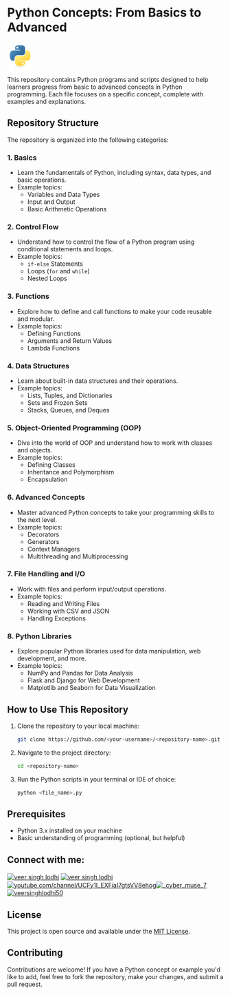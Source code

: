 # Python Concepts: From Basics to Advanced

<p><a href="https://www.python.org" target="_blank" rel="noreferrer"> <img src="https://raw.githubusercontent.com/devicons/devicon/master/icons/python/python-original.svg" alt="python" width="60" height="60"/> </a></p>

This repository contains Python programs and scripts designed to help learners progress from basic to advanced concepts in Python programming. Each file focuses on a specific concept, complete with examples and explanations.

## Repository Structure

The repository is organized into the following categories:

### 1. **Basics**
   - Learn the fundamentals of Python, including syntax, data types, and basic operations.
   - Example topics:
     - Variables and Data Types
     - Input and Output
     - Basic Arithmetic Operations

### 2. **Control Flow**
   - Understand how to control the flow of a Python program using conditional statements and loops.
   - Example topics:
     - `if-else` Statements
     - Loops (`for` and `while`)
     - Nested Loops

### 3. **Functions**
   - Explore how to define and call functions to make your code reusable and modular.
   - Example topics:
     - Defining Functions
     - Arguments and Return Values
     - Lambda Functions

### 4. **Data Structures**
   - Learn about built-in data structures and their operations.
   - Example topics:
     - Lists, Tuples, and Dictionaries
     - Sets and Frozen Sets
     - Stacks, Queues, and Deques

### 5. **Object-Oriented Programming (OOP)**
   - Dive into the world of OOP and understand how to work with classes and objects.
   - Example topics:
     - Defining Classes
     - Inheritance and Polymorphism
     - Encapsulation

### 6. **Advanced Concepts**
   - Master advanced Python concepts to take your programming skills to the next level.
   - Example topics:
     - Decorators
     - Generators
     - Context Managers
     - Multithreading and Multiprocessing

### 7. **File Handling and I/O**
   - Work with files and perform input/output operations.
   - Example topics:
     - Reading and Writing Files
     - Working with CSV and JSON
     - Handling Exceptions

### 8. **Python Libraries**
   - Explore popular Python libraries used for data manipulation, web development, and more.
   - Example topics:
     - NumPy and Pandas for Data Analysis
     - Flask and Django for Web Development
     - Matplotlib and Seaborn for Data Visualization

## How to Use This Repository

1. Clone the repository to your local machine:
   ```bash
   git clone https://github.com/<your-username>/<repository-name>.git
   ```
2. Navigate to the project directory:
   ```bash
   cd <repository-name>
   ```
3. Run the Python scripts in your terminal or IDE of choice:
   ```bash
   python <file_name>.py
   ```

## Prerequisites

- Python 3.x installed on your machine
- Basic understanding of programming (optional, but helpful)
##
  <h2 align="left">Connect with me:</h2>
<p align="left">
<a href="https://x.com/veerSin22816021?t=o3hZnstGiN8U_nOjQWEqhw&s=09" target="blank"><img align="center" src="https://raw.githubusercontent.com/rahuldkjain/github-profile-readme-generator/master/src/images/icons/Social/twitter.svg" alt="veer singh lodhi" height="30" width="40" /></a>
<a href="https://www.linkedin.com/in/veer-singh-lodhi-6786aa325?utm_source=share&utm_campaign=share_via&utm_content=profile&utm_medium=android_app" target="blank"><img align="center" src="https://raw.githubusercontent.com/rahuldkjain/github-profile-readme-generator/master/src/images/icons/Social/linked-in-alt.svg" alt="veer singh lodhi" height="30" width="40" /></a>
  <a href="https://youtube.com//channel//UCFy1I_EXFiaI7gtsVV8ehog" target="blank"><img align="center" src="https://raw.githubusercontent.com/rahuldkjain/github-profile-readme-generator/master/src/images/icons/Social/youtube.svg" alt="youtube.com/channel/UCFy1I_EXFiaI7gtsVV8ehog" height="30" width="40" /></a><a href="https://instagram.com/_cyber_muse_7" target="blank"><img align="center" src="https://raw.githubusercontent.com/rahuldkjain/github-profile-readme-generator/master/src/images/icons/Social/instagram.svg" alt="_cyber_muse_7" height="30" width="40" /></a><a href="https://www.leetcode.com/veersinghlodhi50" target="blank"><img align="center" src="https://raw.githubusercontent.com/rahuldkjain/github-profile-readme-generator/master/src/images/icons/Social/leet-code.svg" alt="veersinghlodhi50" height="40" width="40" /></a>
</p>

## License

This project is open source and available under the [MIT License](LICENSE).

## Contributing

Contributions are welcome! If you have a Python concept or example you'd like to add, feel free to fork the repository, make your changes, and submit a pull request.
